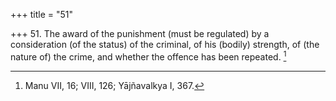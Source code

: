 +++
title = "51"

+++
51. The award of the punishment (must be regulated) by a consideration (of the status) of the criminal, of his (bodily) strength, of (the nature of) the crime, and whether the offence has been repeated. [^39] 


[^39]:  Manu VII, 16; VIII, 126; Yājñavalkya I, 367.
